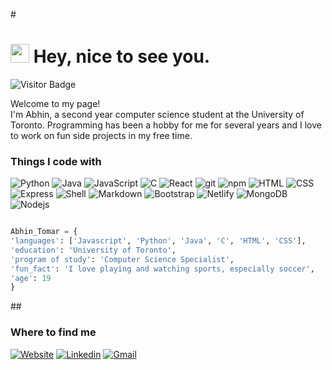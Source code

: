 #<h1><img src="https://emojis.slackmojis.com/emojis/images/1531849430/4246/blob-sunglasses.gif?1531849430" width="30"/> Hey, nice to see you.</h1>
![Visitor Badge](https://visitor-badge.laobi.icu/badge?page_id=abhin-t.abhin-t)

<p>Welcome to my page! </br> I'm Abhin, a second year computer science student at the University of Toronto. Programming has been a hobby for me for several years and I love to work on fun side projects in my free time.
<h3>Things I code with</h3>
<p>
    <img alt="Python" src="https://img.shields.io/badge/-Python-3776AB?style=flat-square&logo=python&logoColor=white" />
    <img alt="Java" src="https://img.shields.io/badge/Java-ED8B00?style=flat-square&logo=java&logoColor=white" />
    <img alt="JavaScript" src="https://img.shields.io/badge/JavaScript-323330?style=flat-square&logo=javascript&logoColor=white" />
    <img alt="C" src="https://img.shields.io/badge/C-00599C?style=flat-square&logo=c&logoColor=white" />
    <img alt="React" src="https://img.shields.io/badge/-React-45b8d8?style=flat-square&logo=react&logoColor=white" />
    <img alt="git" src="https://img.shields.io/badge/-Git-F05032?style=flat-square&logo=git&logoColor=white" />
    <img alt="npm" src="https://img.shields.io/badge/-NPM-CB3837?style=flat-square&logo=npm&logoColor=white" />
    <img alt="HTML" src="https://img.shields.io/badge/HTML-239120?style=flat-square&logo=html5&logoColor=white" />
    <img alt="CSS" src="https://img.shields.io/badge/CSS-239120?&style=flat-square&logo=css3&logoColor=white" />
    <img alt="Express" src="https://img.shields.io/badge/Express.js-404D59?style=flat-square" />
    <img alt="Shell" src="https://img.shields.io/badge/Shell_Script-121011?style=flat-square&logo=gnu-bash&logoColor=white" />
    <img alt="Markdown" src="https://img.shields.io/badge/Markdown-000000?style=flat-square&logo=markdown&logoColor=white" />
    <img alt="Bootstrap" src="https://img.shields.io/badge/Bootstrap-563D7C?style=flat-square&logo=bootstrap&logoColor=white" />
    <img alt="Netlify" src="https://img.shields.io/badge/Netlify-00C7B7?style=flat-square&logo=netlify&logoColor=white" />
    <img alt="MongoDB" src="https://img.shields.io/badge/-MongoDB-13aa52?style=flat-square&logo=mongodb&logoColor=white" />
    <img alt="Nodejs" src="https://img.shields.io/badge/-Nodejs-43853d?style=flat-square&logo=Node.js&logoColor=white" />
</p>

```python

Abhin_Tomar = {
'languages': ['Javascript', 'Python', 'Java', 'C', 'HTML', 'CSS'],
'education': 'University of Toronto',
'program of study': 'Computer Science Specialist',
'fun_fact': 'I love playing and watching sports, especially soccer',
'age': 19
}
```

##<h3>Where to find me</h3>
[![Website](https://img.shields.io/badge/Website-abhinsportfolio.netlify.app-informational?style=for-the-badge&color=purple&logo=Google-Chrome&logoColor=white)](https://abhinsportfolio.netlify.app) [![Linkedin](https://img.shields.io/badge/Linkedin-Abhin_Tomar-informational?style=for-the-badge&color=blue&logo=linkedin&logoColor=white)](https://www.linkedin.com/in/abhin-tomar-5724a1235/) [![Gmail](https://img.shields.io/badge/Gmail-abhintomar1@gmail.com-informational?style=for-the-badge&color=D14836&logo=gmail&logoColor=white)](mailto:abhintomar1@gmail.com)
